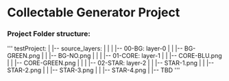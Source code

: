 # Collectable Generator Project

### Project Folder structure:
'''
testProject:
|
|-- source_layers:
|   | 
|   |-- 00-BG:             layer-0
|   |   |-- BG-GREEN.png
|   |   |-- BG-NO.png
|   |
|   |-- 01-CORE:           layer-1
|   |   |-- CORE-BLU.png
|   |   |-- CORE-GREEN.png
|   |
|   |-- 02-STAR:           layer-2
|   |   |-- STAR-1.png
|   |   |-- STAR-2.png
|   |   |-- STAR-3.png
|   |   |-- STAR-4.png
|
|-- TBD
'''